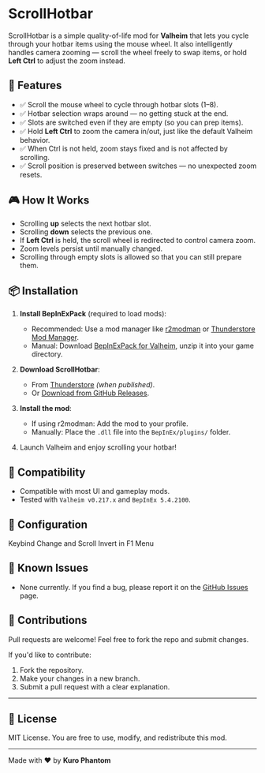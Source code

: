 # ScrollHotbar

ScrollHotbar is a simple quality-of-life mod for **Valheim** that lets you cycle through your hotbar items using the mouse wheel. It also intelligently handles camera zooming — scroll the wheel freely to swap items, or hold **Left Ctrl** to adjust the zoom instead.

## 🧰 Features

- ✅ Scroll the mouse wheel to cycle through hotbar slots (1–8).
- ✅ Hotbar selection wraps around — no getting stuck at the end.
- ✅ Slots are switched even if they are empty (so you can prep items).
- ✅ Hold **Left Ctrl** to zoom the camera in/out, just like the default Valheim behavior.
- ✅ When Ctrl is not held, zoom stays fixed and is not affected by scrolling.
- ✅ Scroll position is preserved between switches — no unexpected zoom resets.

## 🎮 How It Works

- Scrolling **up** selects the next hotbar slot.
- Scrolling **down** selects the previous one.
- If **Left Ctrl** is held, the scroll wheel is redirected to control camera zoom.
- Zoom levels persist until manually changed.
- Scrolling through empty slots is allowed so that you can still prepare them.

## 📦 Installation

1. **Install BepInExPack** (required to load mods):
   - Recommended: Use a mod manager like [r2modman](https://thunderstore.io/package/ebkr/r2modman/) or [Thunderstore Mod Manager](https://www.overwolf.com/app/Thunderstore-Thunderstore_Mod_Manager).
   - Manual: Download [BepInExPack for Valheim](https://thunderstore.io/package/denikson/BepInExPack_Valheim/), unzip it into your game directory.

2. **Download ScrollHotbar**:
   - From [Thunderstore](https://thunderstore.io/package/KuroPhantom/ScrollHotbar/) *(when published)*.
   - Or [Download from GitHub Releases](https://github.com/LGNDPhantom/ScrollHotbar/releases).

3. **Install the mod**:
   - If using r2modman: Add the mod to your profile.
   - Manually: Place the `.dll` file into the `BepInEx/plugins/` folder.

4. Launch Valheim and enjoy scrolling your hotbar!

## 🧪 Compatibility

- Compatible with most UI and gameplay mods.
- Tested with `Valheim v0.217.x` and `BepInEx 5.4.2100`.

## 🔧 Configuration

Keybind Change and Scroll Invert in F1 Menu

## 🐞 Known Issues

- None currently. If you find a bug, please report it on the [GitHub Issues](https://github.com/LGNDPhantom/ScrollHotbar/issues) page.

## 🤝 Contributions

Pull requests are welcome! Feel free to fork the repo and submit changes.

If you'd like to contribute:

1. Fork the repository.
2. Make your changes in a new branch.
3. Submit a pull request with a clear explanation.

---

## 📜 License

MIT License. You are free to use, modify, and redistribute this mod.

---

Made with ❤️ by **Kuro Phantom**
